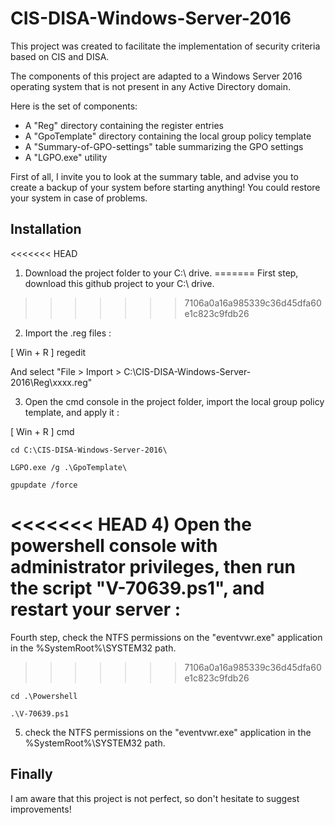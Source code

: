 # CIS-DISA-Windows-Server-2016

This project was created to facilitate the implementation of security criteria based on CIS and DISA.

The components of this project are adapted to a Windows Server 2016 operating system that is not present in any Active Directory domain.

Here is the set of components:
- A "Reg" directory containing the register entries
- A "GpoTemplate" directory containing the local group policy template
- A "Summary-of-GPO-settings" table summarizing the GPO settings
- A "LGPO.exe" utility

First of all, I invite you to look at the summary table, and advise you to create a backup of your system before starting anything! You could restore your system in case of problems.


## Installation

<<<<<<< HEAD
1) Download the project folder to your C:\ drive.
=======
First step, download this github project to your C:\ drive.
>>>>>>> 7106a0a16a985339c36d45dfa60e1c823c9fdb26


2) Import the .reg files :

[ Win + R ] regedit

And select "File > Import > C:\CIS-DISA-Windows-Server-2016\Reg\xxxx.reg"


3) Open the cmd console in the project folder, import the local group policy template, and apply it :

[ Win + R ] cmd

```
cd C:\CIS-DISA-Windows-Server-2016\
```
```
LGPO.exe /g .\GpoTemplate\
```
```
gpupdate /force
```

<<<<<<< HEAD
4) Open the powershell console with administrator privileges, then run the script "V-70639.ps1", and restart your server :
=======
Fourth step, check the NTFS permissions on the "eventvwr.exe" application in the %SystemRoot%\SYSTEM32 path.
>>>>>>> 7106a0a16a985339c36d45dfa60e1c823c9fdb26

```
cd .\Powershell
```
```
.\V-70639.ps1
```

5) check the NTFS permissions on the "eventvwr.exe" application in the %SystemRoot%\SYSTEM32 path.



## Finally

I am aware that this project is not perfect, so don't hesitate to suggest improvements!

